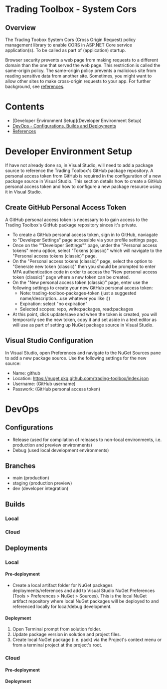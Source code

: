 ﻿# Trading Toolbox - System Cors

## Overview
The Trading Toobox System Cors (Cross Origin Request) policy management library to enable CORS in ASP.NET Core service application(s). To be called as part of (application) startup.

Browser security prevents a web page from making requests to a different domain than the one that served the web page. This restriction is called the same-origin policy. The same-origin policy prevents a malicious site from reading sensitive data from another site. Sometimes, you might want to allow other sites to make cross-origin requests to your app. For further background, see [references](References).

# Contents
- [Developer Environment Setup](Developer Environment Setup)
- [DevOps - Configurations, Builds and Deployments](DevOps)
- [References](References)

# Developer Environment Setup
If have not already done so, in Visual Studio, will need to add a package source to reference the Trading Toolbox's GitHub package repository. A personal access token from GitHub is required in the configuration of a new package source in Visual Studio. This section details how to create a GitHub personal access token and how to configure a new package resource using it in Visual Studio.

## Create GitHub Personal Access Token
A GitHub personal access token is necessary to to gain access to the Trading Toolbox's GitHub package repository sinces it's private.
- To create a GitHub personal access token, sign in to GitHub, naviagate to "Develeper Settings" page accessible via your profile settings page.
- Once on the ""Developer Settings"" page, under the "Personal access tokens" menu option, select "Tokens (classic)" which will navigate to the "Personal access tokens (classic)" page.
- On the "Personal access tokens (classic)" page, select the option to "Generate new token (classic)" then you should be prompted to enter MFA authentication code in order to access the "New personal access token (classic)" page where a new token can be created.
- On the "New personal access token (classic)" page, enter use the following settings to create your new GitHub personal access token:
    - Note: trading-toolbox-packages-token (just a suggested name/description...use whatever you like :))
    - Expiration: select "no expiration"
    - Selected scopes: repo, write:packages, read:packages
- At this point, click update/save and when the token is created, you will temporarily see the new token, copy it and set aside in a text editor as will use as part of setting up NuGet package source in Visual Studio.

## Visual Studio Configuration
In Visual Studio, open Preferences and navigate to the NuGet Sources pane to add a new package source. Use the following settings for the new source:
- Name: github
- Location: https://nuget.pkg.github.com/trading-toolbox/index.json
- Username: (GitHub username)
- Passwork: (GitHub personal access token)

# DevOps
## Configurations
- Release (used for compilation of releases to non-local environments, i.e. production and preview environments)
- Debug (used local development environments)

## Branches
- main (production)
- staging (production preview)
- dev (developer integration)

## Builds
### Local
### Cloud

## Deployments
### Local
#### Pre-deployment
* Create a local artifact folder for NuGet packages deployments/references and add to Visual Studio NuGet Preferences (Tools > Preferences > NuGet > Sources). This is the local NuGet artifact repository where local NuGet packages will be deployed to and referenced locally for local/debug development.

#### Deployment
1. Open Terminal prompt from solution folder.
2. Update package version in solution and project files.
3. Create local NuGet package (i.e. pack) via the Project's context menu or from a terminal project at the project's root.

### Cloud
#### Pre-deployment
#### Deployment
